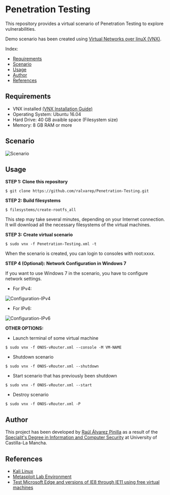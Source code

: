 # Penetration Testing

This repository provides a virtual scenario of Penetration Testing to explore vulnerabilities.

Demo scenario has been created using [Virtual Networks over linuX (VNX)](http://www.dit.upm.es/~vnx/).

Index:
- [Requirements](https://github.com/ralvarep/Penetration-Testing#requirements)
- [Scenario](https://github.com/ralvarep/Penetration-Testing#scenario)
- [Usage](https://github.com/ralvarep/Penetration-Testing#usage)
- [Author](https://github.com/ralvarep/Penetration-Testing#author)
- [References](https://github.com/ralvarep/Penetration-Testing#references)


## Requirements

 - VNX installed [(VNX Installation Guide)](http://web.dit.upm.es/vnxwiki/index.php/Vnx-install)
 - Operating System: Ubuntu 16.04
 - Hard Drive: 40 GB avaible space (Filesystem size)
 - Memory: 8 GB RAM or more


## Scenario

![Scenario](https://raw.githubusercontent.com/ralvarep/Penetration-Testing/master/img/scenario.jpg)


## Usage

**STEP 1: Clone this repository**
~~~
$ git clone https://github.com/ralvarep/Penetration-Testing.git
~~~

**STEP 2: Build filesystems**
~~~
$ filesystems/create-rootfs_all
~~~
This step may take several minutes, depending on your Internet connection. It will download all the necessary filesystems of the virtual machines.

**STEP 3: Create virtual scenario**
~~~
$ sudo vnx -f Penetration-Testing.xml -t
~~~
When the scenario is created, you can login to consoles with root:xxxx.

**STEP 4 (Optional): Network Configuration in Windows 7**

If you want to use Windows 7 in the scenario, you have to configure network settings.

* For IPv4:

![Configuration-IPv4](https://raw.githubusercontent.com/ralvarep/Penetration-Testing/master/img/windows7/configuration-ipv4.png)

* For IPv6:

![Configuration-IPv6](https://raw.githubusercontent.com/ralvarep/Penetration-Testing/master/img/windows7/configuration-ipv6.png)

**OTHER OPTIONS:**

* Launch terminal of some virtual machine
~~~
$ sudo vnx -f ONOS-vRouter.xml --console -M VM-NAME
~~~
* Shutdown scenario
~~~
$ sudo vnx -f ONOS-vRouter.xml --shutdown
~~~
* Start scenario that has previously been shutdown
~~~
$ sudo vnx -f ONOS-vRouter.xml --start
~~~
* Destroy scenario
~~~
$ sudo vnx -f ONOS-vRouter.xml -P
~~~


## Author
This project has been developed by [Raúl Álvarez Pinilla](https://es.linkedin.com/in/raulalvarezpinilla) as a result of the [Specialit's Degree in Information and Computer Security](http://www.esii-2.posgrado.uclm.es) at University of Castilla-La Mancha.


## References

 *  [Kali Linux](https://www.kali.org/)
 *  [Metasploit Lab Environment](https://www.offensive-security.com/metasploit-unleashed/requirements/)
 *  [Test Microsoft Edge and versions of IE8 through IE11 using free virtual machines](https://developer.microsoft.com/en-us/microsoft-edge/tools/vms/)
